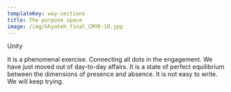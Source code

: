 ```yaml
---
templateKey: way-sections
title: The purpose space
image: /img/khyateh_final_CMYK-10.jpg
---
```


Unity

It is a phenomenal exercise. Connecting all dots in the engagement. We have just moved out of day-to-day affairs. It is a state of perfect equilibrium between the dimensions of presence and absence. It is not easy to write. We will keep trying.
